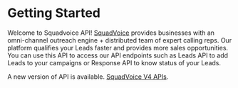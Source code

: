 # Getting Started

Welcome to Squadvoice API! [SquadVoice](https://www.squadvoice.co/) provides businesses with an omni-channel outreach engine + distributed team of expert calling reps. Our platform qualifies your Leads faster and provides more sales opportunities. You can use this API to access our API endpoints such as Leads API to add Leads to your campaigns or Response API to know status of your Leads. 

<aside class="notice">
	A new version of API is available. <a href="/v4/in.html">SquadVoice V4 APIs</a>.
</aside>
